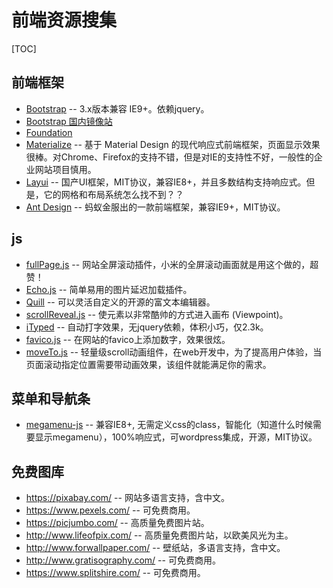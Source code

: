 # 前端资源搜集

[TOC]

## 前端框架

* [Bootstrap](http://getbootstrap.com) -- 3.x版本兼容 IE9+。依赖jquery。
* [Bootstrap 国内镜像站](http://bootcss.com)
* [Foundation](http://foundation.zurb.com)
* [Materialize](http://materializecss.com) -- 基于 Material Design 的现代响应式前端框架，页面显示效果很棒。对Chrome、Firefox的支持不错，但是对IE的支持性不好，一般性的企业网站项目慎用。
* [Layui](http://http://www.layui.com) -- 国产UI框架，MIT协议，兼容IE8+，并且多数结构支持响应式。但是，它的网格和布局系统怎么找不到？？
* [Ant Design](https://ant.design) -- 蚂蚁金服出的一款前端框架，兼容IE9+，MIT协议。


## js

* [fullPage.js](https://github.com/alvarotrigo/fullPage.js) -- 网站全屏滚动插件，小米的全屏滚动画面就是用这个做的，超赞！
* [Echo.js](https://github.com/toddmotto/echo) -- 简单易用的图片延迟加载插件。
* [Quill](https://github.com/quilljs/quill/) -- 可以灵活自定义的开源的富文本编辑器。
* [scrollReveal.js](https://github.com/jlmakes/scrollreveal) -- 使元素以非常酷帅的方式进入画布 (Viewpoint)。
* [iTyped](https://github.com/luisvinicius167/ityped) -- 自动打字效果，无jquery依赖，体积小巧，仅2.3k。
* [favico.js](https://github.com/ejci/favico.js) -- 在网站的favico上添加数字，效果很炫。
* [moveTo.js](https://github.com/hsnaydd/moveTo) -- 轻量级scroll动画组件，在web开发中，为了提高用户体验，当页面滚动指定位置需要带动画效果，该组件就能满足你的需求。


## 菜单和导航条

* [megamenu-js](https://github.com/marioloncarek/megamenu-js) -- 兼容IE8+, 无需定义css的class，智能化（知道什么时候需要显示megamenu），100%响应式，可wordpress集成，开源，MIT协议。


## 免费图库

* <https://pixabay.com/> -- 网站多语言支持，含中文。
* <https://www.pexels.com/> -- 可免费商用。
* <https://picjumbo.com/> -- 高质量免费图片站。
* <http://www.lifeofpix.com/> -- 高质量免费图片站，以欧美风光为主。
* <http://www.forwallpaper.com/> -- 壁纸站，多语言支持，含中文。
* <http://www.gratisography.com/> -- 可免费商用。
* <https://www.splitshire.com/> -- 可免费商用。
